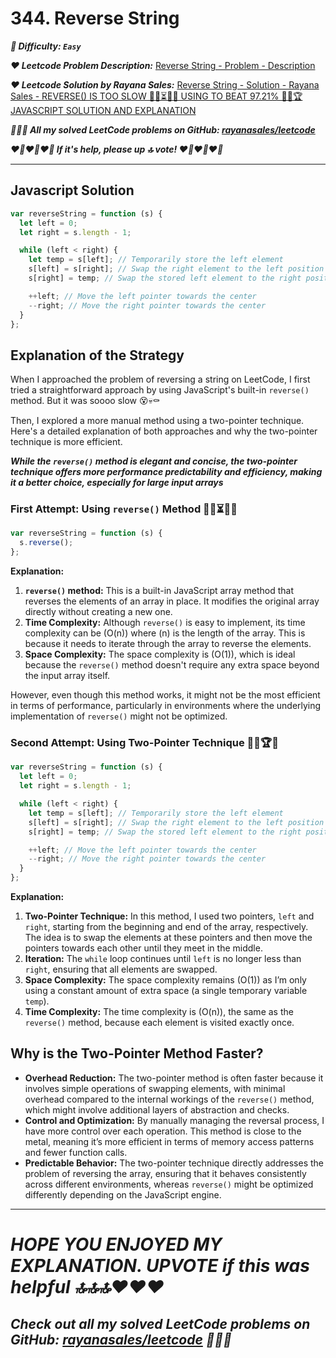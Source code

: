 # 344. Reverse String

**_🌱 Difficulty: `Easy`_**

**_❤️ Leetcode Problem Description:_** [Reverse String - Problem - Description](https://leetcode.com/problems/reverse-string/description/)

**_❤️ Leetcode Solution by Rayana Sales:_** [Reverse String - Solution - Rayana Sales - REVERSE() IS TOO SLOW 🐌🐢⏳🦥😴 USING TO BEAT 97.21% 🎯💯🏆 JAVASCRIPT SOLUTION AND EXPLANATION](https://leetcode.com/problems/reverse-string/solutions/5702936/reverse-is-too-slow-using-to-beat-97-21-javascript-solution-and-explanation/)

**_💁🏻‍♀️ All my solved LeetCode problems on GitHub: [rayanasales/leetcode](https://github.com/rayanasales/leetcode)_**

**_❤️‍🔥❤️‍🔥❤️‍🔥 If it's help, please up 🔝 vote! ❤️‍🔥❤️‍🔥❤️‍🔥_**

---

## Javascript Solution

```js
var reverseString = function (s) {
  let left = 0;
  let right = s.length - 1;

  while (left < right) {
    let temp = s[left]; // Temporarily store the left element
    s[left] = s[right]; // Swap the right element to the left position
    s[right] = temp; // Swap the stored left element to the right position

    ++left; // Move the left pointer towards the center
    --right; // Move the right pointer towards the center
  }
};
```

## Explanation of the Strategy

When I approached the problem of reversing a string on LeetCode, I first tried a straightforward approach by using JavaScript's built-in `reverse()` method. But it was soooo slow 😵💀⚰️

Then, I explored a more manual method using a two-pointer technique. Here's a detailed explanation of both approaches and why the two-pointer technique is more efficient.

**_While the `reverse()` method is elegant and concise, the two-pointer technique offers more performance predictability and efficiency, making it a better choice, especially for large input arrays_**

### **First Attempt: Using `reverse()` Method 🐌🐢⏳🦥😴**

```js
var reverseString = function (s) {
  s.reverse();
};
```

**Explanation:**

1. **`reverse()` method:** This is a built-in JavaScript array method that reverses the elements of an array in place. It modifies the original array directly without creating a new one.
2. **Time Complexity:** Although `reverse()` is easy to implement, its time complexity can be \(O(n)\) where \(n\) is the length of the array. This is because it needs to iterate through the array to reverse the elements.
3. **Space Complexity:** The space complexity is \(O(1)\), which is ideal because the `reverse()` method doesn't require any extra space beyond the input array itself.

However, even though this method works, it might not be the most efficient in terms of performance, particularly in environments where the underlying implementation of `reverse()` might not be optimized.

### **Second Attempt: Using Two-Pointer Technique 🎯💯🏆**🥇

```js
var reverseString = function (s) {
  let left = 0;
  let right = s.length - 1;

  while (left < right) {
    let temp = s[left]; // Temporarily store the left element
    s[left] = s[right]; // Swap the right element to the left position
    s[right] = temp; // Swap the stored left element to the right position

    ++left; // Move the left pointer towards the center
    --right; // Move the right pointer towards the center
  }
};
```

**Explanation:**

1. **Two-Pointer Technique:** In this method, I used two pointers, `left` and `right`, starting from the beginning and end of the array, respectively. The idea is to swap the elements at these pointers and then move the pointers towards each other until they meet in the middle.
2. **Iteration:** The `while` loop continues until `left` is no longer less than `right`, ensuring that all elements are swapped.
3. **Space Complexity:** The space complexity remains \(O(1)\) as I’m only using a constant amount of extra space (a single temporary variable `temp`).
4. **Time Complexity:** The time complexity is \(O(n)\), the same as the `reverse()` method, because each element is visited exactly once.

## **Why is the Two-Pointer Method Faster?**

- **Overhead Reduction:** The two-pointer method is often faster because it involves simple operations of swapping elements, with minimal overhead compared to the internal workings of the `reverse()` method, which might involve additional layers of abstraction and checks.
- **Control and Optimization:** By manually managing the reversal process, I have more control over each operation. This method is close to the metal, meaning it’s more efficient in terms of memory access patterns and fewer function calls.
- **Predictable Behavior:** The two-pointer technique directly addresses the problem of reversing the array, ensuring that it behaves consistently across different environments, whereas `reverse()` might be optimized differently depending on the JavaScript engine.

---

# **_HOPE YOU ENJOYED MY EXPLANATION. UPVOTE if this was helpful 🔝🔝🔝❤️❤️❤️_**

## **_Check out all my solved LeetCode problems on GitHub: [rayanasales/leetcode](https://github.com/rayanasales/leetcode) 🤙😚🤘_**
